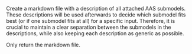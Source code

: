 Create a markdown file with a description of all attached AAS submodels. These descriptions will be used afterwards to decide which submodel fits best (or if one submodel fits at all) for a specific input. Therefore, it is crucial to maintain a clear separation between the submodels in the descriptions, while also keeping each description as generic as possible.

Only return the markdown file.